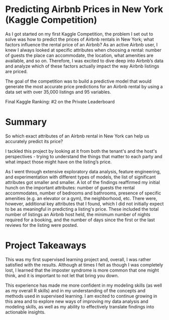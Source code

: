 # Predicting Airbnb Prices in New York (Kaggle Competition)
As I got started on my first Kaggle Competition, the problem I set out to solve was how to predict the prices of Airbnb rentals in New York; what factors influence the rental price of an Airbnb? As an active Airbnb user, I knew I always looked at specific attributes when choosing a rental: number of guests the place can accommodate, the location, what amenities are available, and so on. Therefore, I was excited to dive deep into Airbnb’s data and analyze which of these factors actually impact the way Airbnb listings are priced.

The goal of the competition was to build a predictive model that would generate the most accurate price predictions for an Airbnb rental by using a data set with over 35,000 listings and 95 variables.

Final Kaggle Ranking: #2 on the Private Leaderboard

# Summary
So which exact attributes of an Airbnb rental in New York can help us accurately predict its price? 

I tackled this project by looking at it from both the tenant's and the host's perspectives - trying to understand the things that matter to each party and what impact those might have on the listing’s price.

As I went through extensive exploratory data analysis, feature engineering, and experimentation with different types of models, the list of significant attributes got smaller and smaller. A lot of the findings reaffirmed my initial hunch on the important attributes: number of guests the rental accommodates, number of bedrooms and bathrooms, presence of specific amenities (e.g. an elevator or a gym), the neighborhood, etc. There were, however, additional key attributes that I found, which I did not initially expect to be as meaningful in predicting a listing's price. These included the total number of listings an Airbnb host held, the minimum number of nights required for a booking, and the number of days since the first or the last reviews for the listing were posted. 

# Project Takeaways
This was my first supervised learning project and, overall, I was rather satisfied with the results. Although at times I felt as though I was completely lost, I learned that the imposter syndrome is more common that one might think, and it is important to not let that bring you down.

This experience has made me more confident in my modeling skills (as well as my overall R skills) and in my understanding of the concepts and methods used in supervised learning. I am excited to continue growing in this area and to explore new ways of improving my data analysis and modeling skills, as well as my ability to effectively translate findings into actionable insights.

